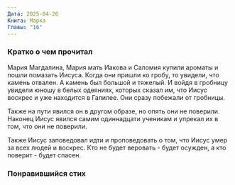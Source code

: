 ```yaml
---
Дата: 2025-04-26
Книга: Марка
Главы: "16"
---
```

### Кратко о чем прочитал
Мария Магдалина, Мария мать Иакова и Саломия купили ароматы и пошли помазать Иисуса. Когда они пришли ко гробу, то увидели, что камень отвален. А камень был большой и тяжелый. И войдя в гробницу увидели юношу в белых одеяниях, которых сказал им, что Иисус воскрес и уже находится в Галилее. Они сразу побежали от гробницы.

Также на пути явился он в другом образе, но опять они не поверили. Наконец Иисус явился самим одиннадцати ученикам и упрекал их в том, что они не поверили.

Также Иисус заповедовал идти и проповедовать о том, что Иисус умер за всех людей и воскрес. Кто не будет веровать - будет осужден, а кто поверит - будет спасен. 
### Понравившийся стих


